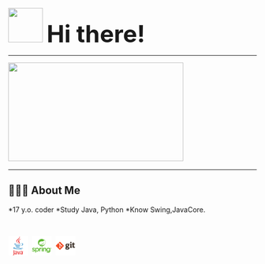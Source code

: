 <p><img alt="" src="https://i.pinimg.com/originals/6e/fc/e7/6efce734427b1198de0f36d9a4f2365f.gif" style="height:70px; width:70px" />&nbsp; <strong><span style="font-size:48px">Hi there!</span></strong></p>

<hr />
<p><img alt="" src="https://i.pinimg.com/originals/04/9a/66/049a66a882a54de0d228c247760bb384.gif" style="height:200px; width:355px" /></p>

<hr />
<h2>👨🏻&zwj;🎓 About Me</h2>

<p>*17 y.o. coder
   *Study Java, Python
   *Know Swing,JavaCore.
</p>

<p>&nbsp;</p>
<div>
  <img src="https://github.com/devicons/devicon/blob/master/icons/java/java-original-wordmark.svg" title="Java" alt="Java" width="40" height="40"/>&nbsp;
  <img src="https://github.com/devicons/devicon/blob/master/icons/spring/spring-original-wordmark.svg" title="Spring" alt="Spring" width="40" height="40"/>&nbsp;
  <img src="https://github.com/devicons/devicon/blob/master/icons/git/git-original-wordmark.svg" title="Git" **alt="Git" width="40" height="40"/>
</div>
